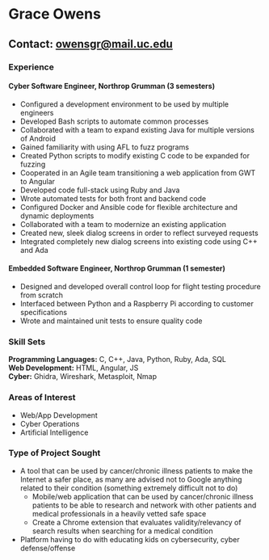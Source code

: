 # Grace Owens
## Contact: owensgr@mail.uc.edu
### Experience
#### Cyber Software Engineer, Northrop Grumman (3 semesters)
* Configured a development environment to be used by multiple engineers
* Developed Bash scripts to automate common processes
* Collaborated with a team to expand existing Java for multiple versions of Android
*	Gained familiarity with using AFL to fuzz programs
*	Created Python scripts to modify existing C code to be expanded for fuzzing
*	Cooperated in an Agile team transitioning a web application from GWT to Angular
*	Developed code full-stack using Ruby and Java
*	Wrote automated tests for both front and backend code
*	Configured Docker and Ansible code for flexible architecture and dynamic deployments
*	Collaborated with a team to modernize an existing application
*	Created new, sleek dialog screens in order to reflect surveyed requests
*	Integrated completely new dialog screens into existing code using C++ and Ada
#### Embedded Software Engineer, Northrop Grumman (1 semester)
*	Designed and developed overall control loop for flight testing procedure from scratch
*	Interfaced between Python and a Raspberry Pi according to customer specifications
*	Wrote and maintained unit tests to ensure quality code
### Skill Sets
**Programming Languages:** C, C++, Java, Python, Ruby, Ada, SQL  
**Web Development:** HTML, Angular, JS  
**Cyber:** Ghidra, Wireshark, Metasploit, Nmap  
### Areas of Interest
* Web/App Development
* Cyber Operations
* Artificial Intelligence
### Type of Project Sought
* A tool that can be used by cancer/chronic illness patients to make the Internet a safer place, as many are advised not to Google anything related to their condition (something extremely difficult not to do)
  * Mobile/web application that can be used by cancer/chronic illness patients to be able to research and network with other patients and medical professionals in a heavily vetted safe space
  * Create a Chrome extension that evaluates validity/relevancy of search results when searching for a medical condition
* Platform having to do with educating kids on cybersecurity, cyber defense/offense
